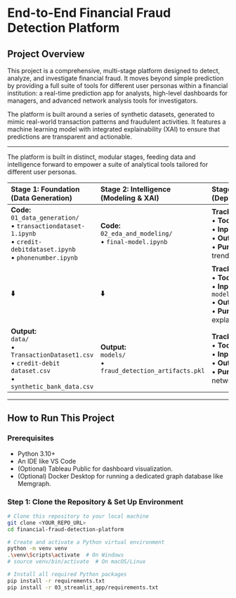 
# End-to-End Financial Fraud Detection Platform

## Project Overview

This project is a comprehensive, multi-stage platform designed to detect, analyze, and investigate financial fraud. It moves beyond simple prediction by providing a full suite of tools for different user personas within a financial institution: a real-time prediction app for analysts, high-level dashboards for managers, and advanced network analysis tools for investigators.

The platform is built around a series of synthetic datasets, generated to mimic real-world transaction patterns and fraudulent activities. It features a machine learning model with integrated explainability (XAI) to ensure that predictions are transparent and actionable.

---

The platform is built in distinct, modular stages, feeding data and intelligence forward to empower a suite of analytical tools tailored for different user personas.

| **Stage 1: Foundation (Data Generation)** | **Stage 2: Intelligence (Modeling & XAI)** | **Stage 3: Action & Insights (Deployment)** |
| :--- | :--- | :--- |
| **Code:**<br>`01_data_generation/`<br>• `transactiondataset-1.ipynb`<br>• `credit-debitdataset.ipynb`<br>• `phonenumber.ipynb` | **Code:**<br>`02_eda_and_modeling/`<br>• `final-model.ipynb` | **Track A: The Manager's View**<br>• **Tool:** `Tableau`<br>• **Input:** `data/*.csv`<br>• **Output:** Interactive BI Dashboard<br>• **Purpose:** High-level monitoring of trends & KPIs. |
| **⬇️** | **⬇️** | **Track B: The Analyst's Tool**<br>• **Tool:** `Streamlit`<br>• **Input:** `models/fraud_detection_artifacts.pkl`<br>• **Output:** Interactive Web App<br>• **Purpose:** Real-time prediction & explanation. |
| **Output:**<br>`data/`<br>• `TransactionDataset1.csv`<br>• `credit-debit dataset.csv`<br>• `synthetic_bank_data.csv`| **Output:**<br>`models/`<br>• `fraud_detection_artifacts.pkl` | **Track C: The Investigator's Edge**<br>• **Tool:** `Python (NetworkX)`<br>• **Input:** `data/synthetic_bank_data.csv`<br>• **Output:** Graph Visualization (`.png`)<br>• **Purpose:** Uncovering hidden networks & fraud rings. |

---

## How to Run This Project

### Prerequisites

*   Python 3.10+
*   An IDE like VS Code
*   (Optional) Tableau Public for dashboard visualization.
*   (Optional) Docker Desktop for running a dedicated graph database like Memgraph.

### Step 1: Clone the Repository & Set Up Environment

```bash
# Clone this repository to your local machine
git clone <YOUR_REPO_URL>
cd financial-fraud-detection-platform

# Create and activate a Python virtual environment
python -m venv venv
.\venv\Scripts\activate  # On Windows
# source venv/bin/activate  # On macOS/Linux

# Install all required Python packages
pip install -r requirements.txt
pip install -r 03_streamlit_app/requirements.txt
